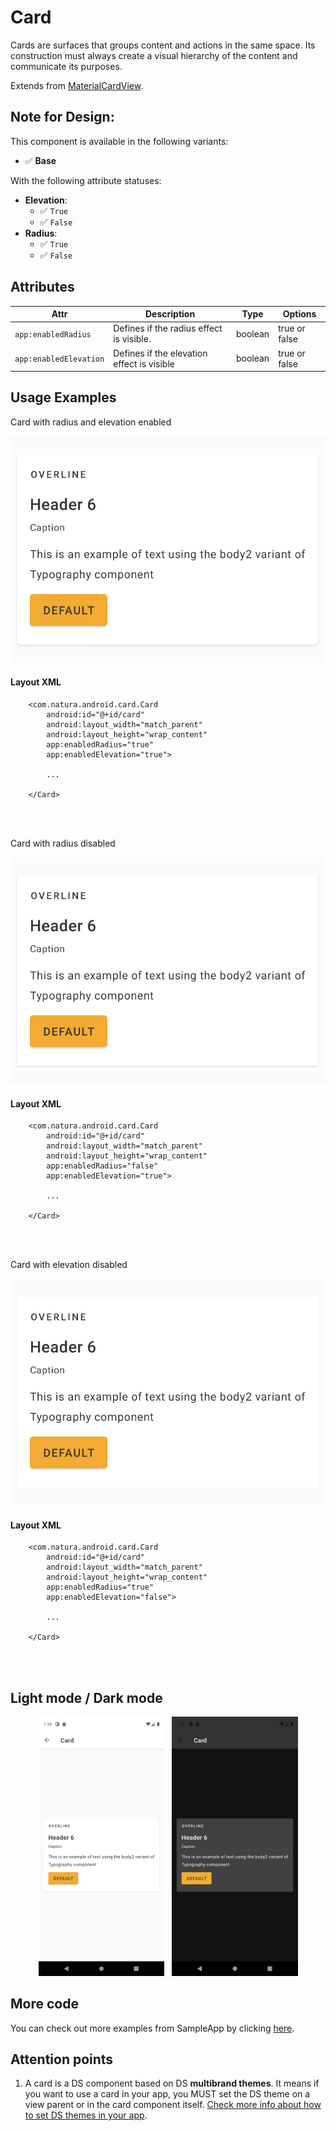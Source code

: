 # Card
Cards are surfaces that groups content and actions in the same space. Its construction must always create a visual hierarchy of the content and communicate its purposes.

Extends from [MaterialCardView](https://developer.android.com/reference/com/google/android/material/card/MaterialCardView).

## Note for Design:

This component is available in the following variants:

- ✅ **Base**

With the following attribute statuses:

- **Elevation**:
  - ✅ `True`
  - ✅ `False`
- **Radius**:
  - ✅ `True`
  - ✅ `False`

## Attributes
| Attr | Description | Type | Options |
| - | --- | --- | --- |
|`app:enabledRadius`|  Defines if the radius effect is visible.| boolean | true or false <br> |
|`app:enabledElevation`| Defines if the elevation effect is visible| boolean | true or false <br> |

## Usage Examples
Card with radius and elevation enabled

![Card](./images/card_allEnabled.png)

#### Layout XML

```android
    <com.natura.android.card.Card
        android:id="@+id/card"
        android:layout_width="match_parent"
        android:layout_height="wrap_content"
        app:enabledRadius="true"
        app:enabledElevation="true">

        ...

    </Card>
```

<br><br>

Card with radius disabled

![Card](./images/card_radiusDisabled.png)

#### Layout XML

```android
    <com.natura.android.card.Card
        android:id="@+id/card"
        android:layout_width="match_parent"
        android:layout_height="wrap_content"
        app:enabledRadius="false"
        app:enabledElevation="true">

        ...

    </Card>
```

<br><br>

Card with elevation disabled

![Card](./images/card_elevationDisabled.png)

#### Layout XML

```android
    <com.natura.android.card.Card
        android:id="@+id/card"
        android:layout_width="match_parent"
        android:layout_height="wrap_content"
        app:enabledRadius="true"
        app:enabledElevation="false">

        ...

    </Card>
```

<br><br>

## Light mode / Dark mode

<p align="center">
  <img alt="Card Light" src="./images/card_lightMode.png" width="40%"> 
&nbsp;
  <img alt="Card Dark" src="./images/card_darkMode.png" width="40%">
</p>

## More code
You can check out more examples from SampleApp by clicking [here](https://github.com/natura-cosmeticos/natds-android/tree/master/sample/src/main/res/layout/activity_card.xml).

## Attention points

1. A card is a DS component based on DS **multibrand themes**. It means if you want to use a card in your app, you MUST set the DS theme on a view parent or in the card component itself. [Check more info about how to set DS themes in your app](../README.md).






